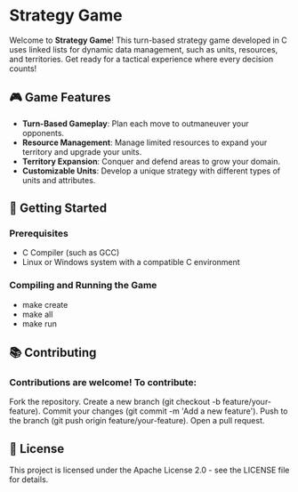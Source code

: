 # Strategy Game

Welcome to **Strategy Game**! This turn-based strategy game developed in C uses linked lists for dynamic data management, such as units, resources, and territories. Get ready for a tactical experience where every decision counts!

## 🎮 Game Features
- **Turn-Based Gameplay**: Plan each move to outmaneuver your opponents.
- **Resource Management**: Manage limited resources to expand your territory and upgrade your units.
- **Territory Expansion**: Conquer and defend areas to grow your domain.
- **Customizable Units**: Develop a unique strategy with different types of units and attributes.

## 🚀 Getting Started

### Prerequisites
- C Compiler (such as GCC)
- Linux or Windows system with a compatible C environment

### Compiling and Running the Game
- make create
- make all
- make run 

## 📚 Contributing
### Contributions are welcome! To contribute:
Fork the repository.
Create a new branch (git checkout -b feature/your-feature).
Commit your changes (git commit -m 'Add a new feature').
Push to the branch (git push origin feature/your-feature).
Open a pull request.

## 📜 License
This project is licensed under the Apache License 2.0 - see the LICENSE file for details.

